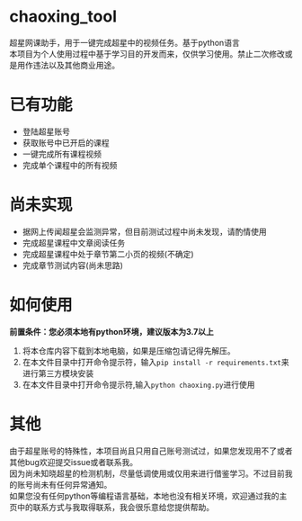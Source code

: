 # chaoxing_tool
超星网课助手，用于一键完成超星中的视频任务。基于python语言  
本项目为个人使用过程中基于学习目的开发而来，仅供学习使用。禁止二次修改或是用作违法以及其他商业用途。
# 已有功能 
- 登陆超星账号
- 获取账号中已开启的课程
- 一键完成所有课程视频
- 完成单个课程中的所有视频
# 尚未实现 
- 据网上传闻超星会监测异常，但目前测试过程中尚未发现，请酌情使用
- 完成超星课程中文章阅读任务
- 完成超星课程中处于章节第二小页的视频(不确定)
- 完成章节测试内容(尚未思路)
# 如何使用
**前置条件：您必须本地有python环境，建议版本为3.7以上**  


1. 将本仓库内容下载到本地电脑，如果是压缩包请记得先解压。
2. 在本文件目录中打开命令提示符，输入`pip install -r requirements.txt`来进行第三方模块安装
3. 在本文件目录中打开命令提示符,输入`python chaoxing.py`进行使用
# 其他
由于超星账号的特殊性，本项目尚且只用自己账号测试过，如果您发现用不了或者其他bug欢迎提交issue或者联系我。  
因为尚未知晓超星的检测机制，尽量低调使用或仅用来进行借鉴学习。不过目前我的账号尚未有任何异常通知。  
如果您没有任何python等编程语言基础，本地也没有相关环境，欢迎通过我的主页中的联系方式与我取得联系，我会很乐意给您提供帮助。